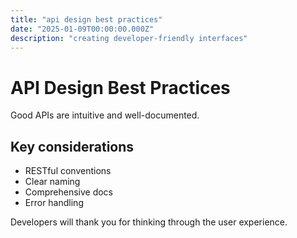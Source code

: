 ```yaml
---
title: "api design best practices"
date: "2025-01-09T00:00:00.000Z"
description: "creating developer-friendly interfaces"
---
```


# API Design Best Practices

Good APIs are intuitive and well-documented.

## Key considerations

- RESTful conventions
- Clear naming
- Comprehensive docs
- Error handling

Developers will thank you for thinking through the user experience. 